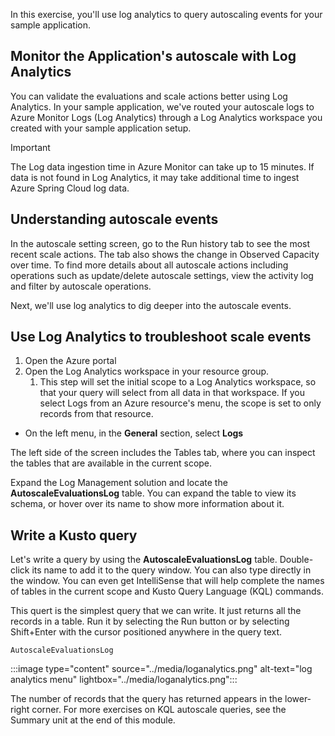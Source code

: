 In this exercise, you'll use log analytics to query autoscaling events for your sample application.

## Monitor the Application's autoscale with Log Analytics

You can validate the evaluations and scale actions better using Log Analytics. In your sample application, we've routed your autoscale logs to Azure Monitor Logs (Log Analytics) through a Log Analytics workspace you created with your sample application setup.

> [!IMPORTANT]
> The Log data ingestion time in Azure Monitor can take up to 15 minutes. If data is not found in Log Analytics, it may take additional time to ingest Azure Spring Cloud log data.

## Understanding autoscale events

In the autoscale setting screen, go to the Run history tab to see the most recent scale actions. The tab also shows the change in Observed Capacity over time. To find more details about all autoscale actions including operations such as update/delete autoscale settings, view the activity log and filter by autoscale operations.

Next, we'll use log analytics to dig deeper into the autoscale events.

## Use Log Analytics to troubleshoot scale events

1. Open the Azure portal
1. Open the Log Analytics workspace in your resource group.
    1. This step will set the initial scope to a Log Analytics workspace, so that your query will select from all data in that workspace. If you select Logs from an Azure resource's menu, the scope is set to only records from that resource.

- On the left menu, in the **General** section, select **Logs**

The left side of the screen includes the Tables tab, where you can inspect the tables that are available in the current scope.

Expand the Log Management solution and locate the **AutoscaleEvaluationsLog** table. You can expand the table to view its schema, or hover over its name to show more information about it.

## Write a Kusto query

Let's write a query by using the **AutoscaleEvaluationsLog** table. Double-click its name to add it to the query window. You can also type directly in the window. You can even get IntelliSense that will help complete the names of tables in the current scope and Kusto Query Language (KQL) commands.

This quert is the simplest query that we can write. It just returns all the records in a table. Run it by selecting the Run button or by selecting Shift+Enter with the cursor positioned anywhere in the query text.

```Kusto
AutoscaleEvaluationsLog
```

:::image type="content" source="../media/loganalytics.png" alt-text="log analytics menu" lightbox="../media/loganalytics.png":::

The number of records that the query has returned appears in the lower-right corner. For more exercises on KQL autoscale queries, see the Summary unit at the end of this module.
